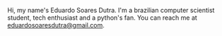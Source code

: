 Hi, my name's Eduardo Soares Dutra. I'm a brazilian computer scientist student, tech enthusiast and a python's fan.
You can reach me at eduardosoaresdutra@gmail.com.
